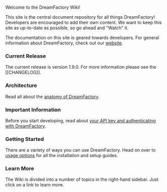 Welcome to the DreamFactory Wiki!

This site is the central document repository for all things DreamFactory! Developers are encouraged to add their own content. We want to keep this site as up-to-date as possible, so go ahead and "Watch" it.

The documentation on this site is geared towards developers. For general information about DreamFactory, check out our [website](http://www.dreamfactory.com).

### Current Release
The current release is version 1.9.0. For more information please see the [[CHANGELOG]].

### Architecture

Read all about the [anatomy of DreamFactory](DreamFactory-Overview).

### Important Information

Before you start developing, read about [your API key and authenticating with DreamFactory](Important-Information).

### Getting Started

There are a variety of ways you can use DreamFactory. Head on over to [usage options](Usage-Options) for all the installation and setup guides.

### Learn More

The Wiki is divided into a number of topics in the right-hand sidebar. Just click on a link to learn more.
